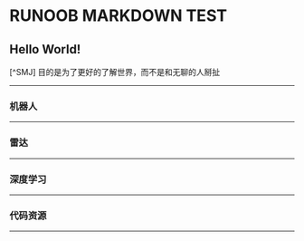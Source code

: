 # RUNOOB MARKDOWN TEST
## Hello World!

[^SMJ]  目的是为了更好的了解世界，而不是和无聊的人掰扯
****

### **机器人**  

****
### **雷达**  

****
### **深度学习**  

****
### **代码资源**  

****